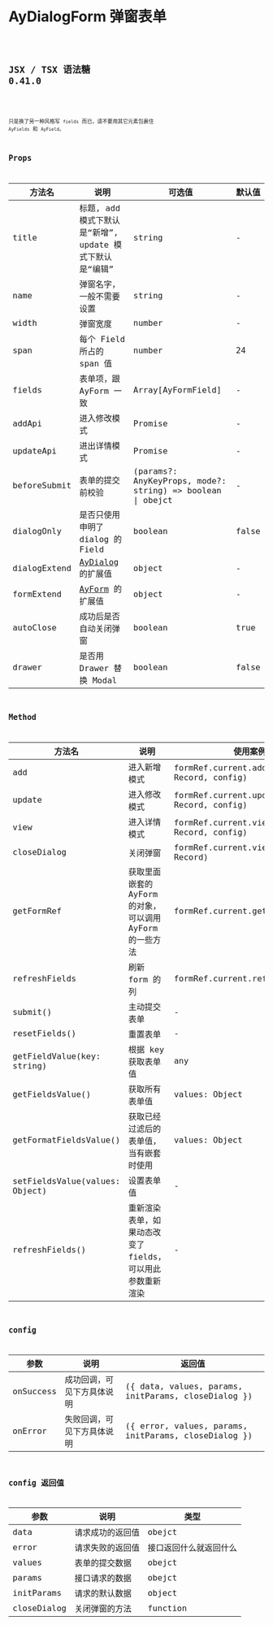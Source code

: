 # AyDialogForm 弹窗表单

<code src="./AyDialogFormDemo.tsx" />

## JSX / TSX 语法糖 <Badge>0.41.0</Badge>

<code src="./AyDialogFormDemoTsx.tsx" />

只是换了另一种风格写 `fields` 而已，请不要用其它元素包裹住 `AyFields` 和 `AyField`。

## Props

| 方法名       | 说明                                                    | 可选值                                                     | 默认值 |
| ------------ | ------------------------------------------------------- | ---------------------------------------------------------- | ------ |
| title        | 标题, add 模式下默认是“新增”, update 模式下默认是“编辑” | string                                                     | -      |
| name         | 弹窗名字，一般不需要设置                                | string                                                     | -      |
| width        | 弹窗宽度                                                | number                                                     | -      |
| span         | 每个 Field 所占的 span 值                               | number                                                     | 24     |
| fields       | 表单项，跟 AyForm 一致                                  | Array[AyFormField]                                         | -      |
| addApi       | 进入修改模式                                            | Promise                                                    | -      |
| updateApi    | 进出详情模式                                            | Promise                                                    | -      |
| beforeSubmit | 表单的提交前校验                                        | (params?: AnyKeyProps, mode?: string) => boolean \| obejct | -      |
| dialogOnly   | 是否只使用申明了 dialog 的 Field                        | boolean                                                    | false  |
| dialogExtend | [AyDialog](../ay-dialog#参数) 的扩展值                  | object                                                     | -      |
| formExtend   | [AyForm](../form#props-参数) 的扩展值                   | object                                                     | -      |
| autoClose    | 成功后是否自动关闭弹窗                                  | boolean                                                    | true   |
| drawer       | 是否用 Drawer 替换 Modal                                | boolean                                                    | false  |

## Method

| 方法名                         | 说明                                                      | 使用案例                                       |
| ------------------------------ | --------------------------------------------------------- | ---------------------------------------------- |
| add                            | 进入新增模式                                              | formRef.current.add(record: Record, config)    |
| update                         | 进入修改模式                                              | formRef.current.update(record: Record, config) |
| view                           | 进入详情模式                                              | formRef.current.view(record: Record, config)   |
| closeDialog                    | 关闭弹窗                                                  | formRef.current.view(record: Record)           |
| getFormRef                     | 获取里面嵌套的 AyForm 的对象，可以调用 AyForm 的一些方法  | formRef.current.getFormRef()                   |
| refreshFields                  | 刷新 form 的列                                            | formRef.current.refreshFields()                |
| submit()                       | 主动提交表单                                              | -                                              |
| resetFields()                  | 重置表单                                                  | -                                              |
| getFieldValue(key: string)     | 根据 key 获取表单值                                       | any                                            |
| getFieldsValue()               | 获取所有表单值                                            | values: Object                                 |
| getFormatFieldsValue()         | 获取已经过滤后的表单值，当有嵌套时使用                    | values: Object                                 |
| setFieldsValue(values: Object) | 设置表单值                                                | -                                              |
| refreshFields()                | 重新渲染表单，如果动态改变了 fields，可以用此参数重新渲染 | -                                              |

## config

| 参数      | 说明                       | 返回值                                               |
| --------- | -------------------------- | ---------------------------------------------------- |
| onSuccess | 成功回调，可见下方具体说明 | ({ data, values, params, initParams, closeDialog })  |
| onError   | 失败回调，可见下方具体说明 | ({ error, values, params, initParams, closeDialog }) |

## config 返回值

| 参数        | 说明             | 类型                   |
| ----------- | ---------------- | ---------------------- |
| data        | 请求成功的返回值 | obejct                 |
| error       | 请求失败的返回值 | 接口返回什么就返回什么 |
| values      | 表单的提交数据   | obejct                 |
| params      | 接口请求的数据   | obejct                 |
| initParams  | 请求的默认数据   | object                 |
| closeDialog | 关闭弹窗的方法   | function               |

